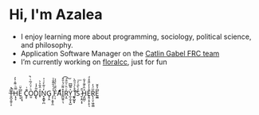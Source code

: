 # Hi, I'm Azalea
- I enjoy learning more about programming, sociology, political science, and philosophy.
- Application Software Manager on the [Catlin Gabel FRC team](https://www.team1540.org/)
- I’m currently working on [floralcc](https://github.com/Ewie21/floralcc), just for fun

<br>
  

T̶̬̪̝̼̯̜̝̏̽̚H̨̟̞̿ͪ͌̍͐̓E̠͓͆̌̈ ̣̗̞̘C̥̙͊͗O̤̱ͪ́ͧ́̅ͭ̚Ḓ̢̆̃̓̾I̟ͯ̂͋̀̀N̟͓̳̟̪̓ͦ̃̀ͯ̇͐G̟̗̭ ̡͎͕͍̟̼͛ͩ̒̋͊̐ͧF̜͔͛̏̆̇̀ͯ̾A͊ͩI̪̰͍̠͉͒͌̈́͐̎͒͡R̗̭ͦ̈̀ͤͫ̐͠Y̰͕̫͔̟̺ͯ͌͆͆ ͈̥̺͍̟̋͒̀̉ͩ̋̀I͍͡S̓̀̋ͮ̓͞ ̷̬͔̭͔͙ͦ̑H̡̪̪̜̽̏̀͌̓͋E̥͍͔̥͕̠͉̐̾̓̋̎̊ͩR̢͕̤͎͖̜̳̅̈́̓E͚̲͆̉̆̌


<br>

<!--- ![](https://skillicons.dev/icons?i=rust,c,java,wasm,ts,svelte&perline=6) --->
<!--- I can also program in Rust, C, Java, Python, and TypeScript; SQL is tolerated.--->
<!---[![Top Langs](https://github-readme-stats.vercel.app/api/top-langs/?username=Ewie21)](https://github.com/Ewie21/github-readme-stats)--->



<!---
Ewie21/Ewie21 is a ✨ special ✨ repository because its `README.md` (this file) appears on your GitHub profile.
You can click the Preview link to take a look at your changes.
--->
